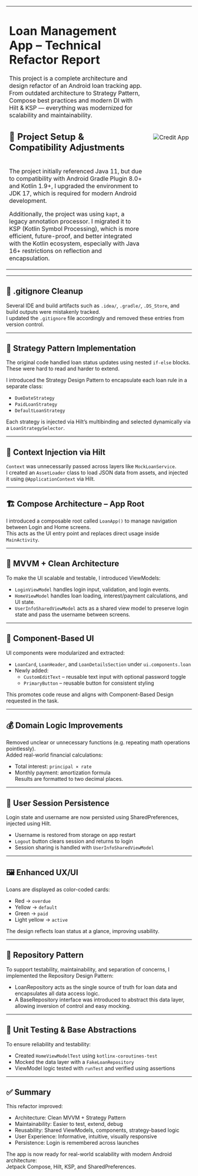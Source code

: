 <table>
<tr>
<td>

# Loan Management App – Technical Refactor Report 

This project is a complete architecture and design refactor of an Android loan tracking app.  
From outdated architecture to Strategy Pattern, Compose best practices and modern DI with Hilt & KSP — everything was modernized for scalability and maintainability.

## 🚀 Project Setup & Compatibility Adjustments
</br>
The project initially referenced Java 11, but due to compatibility with Android Gradle Plugin 8.0+ and Kotlin 1.9+, I upgraded the environment to JDK 17, which is required for modern Android development.

Additionally, the project was using `kapt`, a legacy annotation processor. I migrated it to KSP (Kotlin Symbol Processing), which is more efficient, future-proof, and better integrated with the Kotlin ecosystem, especially with Java 16+ restrictions on reflection and encapsulation.

</td>
<td align="right" width="25%">
<img src="https://github.com/user-attachments/assets/73036786-7359-4dac-b670-94c5a6b56845" alt="Credit App"/>
</td>
</tr>
</table>

---

## 🧹 .gitignore Cleanup

Several IDE and build artifacts such as `.idea/`, `.gradle/`, `.DS_Store`, and build outputs were mistakenly tracked.  
I updated the `.gitignore` file accordingly and removed these entries from version control.

---

## 🧠 Strategy Pattern Implementation

The original code handled loan status updates using nested `if-else` blocks. These were hard to read and harder to extend.

I introduced the Strategy Design Pattern to encapsulate each loan rule in a separate class:
- `DueDateStrategy`
- `PaidLoanStrategy`
- `DefaultLoanStrategy`

Each strategy is injected via Hilt’s multibinding and selected dynamically via a `LoanStrategySelector`.

---

## 🧩 Context Injection via Hilt

`Context` was unnecessarily passed across layers like `MockLoanService`.  
I created an `AssetLoader` class to load JSON data from assets, and injected it using `@ApplicationContext` via Hilt.

---

## 🏗️ Compose Architecture – App Root

I introduced a composable root called `LoanApp()` to manage navigation between Login and Home screens.  
This acts as the UI entry point and replaces direct usage inside `MainActivity`.

---

## 📐 MVVM + Clean Architecture

To make the UI scalable and testable, I introduced ViewModels:
- `LoginViewModel` handles login input, validation, and login events.
- `HomeViewModel` handles loan loading, interest/payment calculations, and UI state.
- `UserInfoSharedViewModel` acts as a shared view model to preserve login state and pass the username between screens.

---

## 🧱 Component-Based UI

UI components were modularized and extracted:
- `LoanCard`, `LoanHeader`, and `LoanDetailsSection` under `ui.components.loan`
- Newly added:
  - `CustomEditText` – reusable text input with optional password toggle
  - `PrimaryButton` – reusable button for consistent styling

This promotes code reuse and aligns with Component-Based Design requested in the task.

---

## 💰 Domain Logic Improvements

Removed unclear or unnecessary functions (e.g. repeating math operations pointlessly).  
Added real-world financial calculations:
- Total interest: `principal × rate`
- Monthly payment: amortization formula  
Results are formatted to two decimal places.

---

## 🔐 User Session Persistence

Login state and username are now persisted using SharedPreferences, injected using Hilt.  
- Username is restored from storage on app restart
- `Logout` button clears session and returns to login
- Session sharing is handled with `UserInfoSharedViewModel`

---

## 🖼️ Enhanced UX/UI

Loans are displayed as color-coded cards:
- Red → `overdue`
- Yellow → `default`
- Green → `paid`
- Light yellow → `active`

The design reflects loan status at a glance, improving usability.

---

## 🧪 Repository Pattern
To support testability, maintainability, and separation of concerns, I implemented the Repository Design Pattern:

- LoanRepository acts as the single source of truth for loan data and encapsulates all data access logic.
- A BaseRepository interface was introduced to abstract this data layer, allowing inversion of control and easy mocking.

---

## 🧪 Unit Testing & Base Abstractions

To ensure reliability and testability:
- Created `HomeViewModelTest` using `kotlinx-coroutines-test`  
- Mocked the data layer with a `FakeLoanRepository`
- ViewModel logic tested with `runTest` and verified using assertions

---

## ✅ Summary

This refactor improved:

- Architecture: Clean MVVM + Strategy Pattern
- Maintainability: Easier to test, extend, debug
- Reusability: Shared ViewModels, components, strategy-based logic
- User Experience: Informative, intuitive, visually responsive
- Persistence: Login is remembered across launches

The app is now ready for real-world scalability with modern Android architecture:  
Jetpack Compose, Hilt, KSP, and SharedPreferences.
